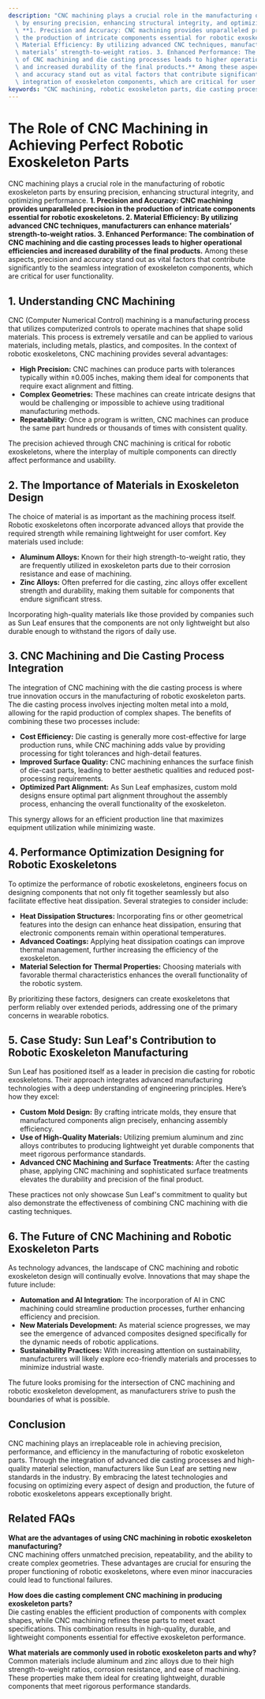 ```yaml
---
description: "CNC machining plays a crucial role in the manufacturing of robotic exoskeleton parts\
  \ by ensuring precision, enhancing structural integrity, and optimizing performance.\
  \ **1. Precision and Accuracy: CNC machining provides unparalleled precision in\
  \ the production of intricate components essential for robotic exoskeletons. 2.\
  \ Material Efficiency: By utilizing advanced CNC techniques, manufacturers can enhance\
  \ materials’ strength-to-weight ratios. 3. Enhanced Performance: The combination\
  \ of CNC machining and die casting processes leads to higher operational efficiencies\
  \ and increased durability of the final products.** Among these aspects, precision\
  \ and accuracy stand out as vital factors that contribute significantly to the seamless\
  \ integration of exoskeleton components, which are critical for user functionality."
keywords: "CNC machining, robotic exoskeleton parts, die casting process, heat dissipation efficiency"
---
```

# The Role of CNC Machining in Achieving Perfect Robotic Exoskeleton Parts

CNC machining plays a crucial role in the manufacturing of robotic exoskeleton parts by ensuring precision, enhancing structural integrity, and optimizing performance. **1. Precision and Accuracy: CNC machining provides unparalleled precision in the production of intricate components essential for robotic exoskeletons. 2. Material Efficiency: By utilizing advanced CNC techniques, manufacturers can enhance materials’ strength-to-weight ratios. 3. Enhanced Performance: The combination of CNC machining and die casting processes leads to higher operational efficiencies and increased durability of the final products.** Among these aspects, precision and accuracy stand out as vital factors that contribute significantly to the seamless integration of exoskeleton components, which are critical for user functionality.

## **1. Understanding CNC Machining**

CNC (Computer Numerical Control) machining is a manufacturing process that utilizes computerized controls to operate machines that shape solid materials. This process is extremely versatile and can be applied to various materials, including metals, plastics, and composites. In the context of robotic exoskeletons, CNC machining provides several advantages:

- **High Precision:** CNC machines can produce parts with tolerances typically within ±0.005 inches, making them ideal for components that require exact alignment and fitting.
- **Complex Geometries:** These machines can create intricate designs that would be challenging or impossible to achieve using traditional manufacturing methods.
- **Repeatability:** Once a program is written, CNC machines can produce the same part hundreds or thousands of times with consistent quality.

The precision achieved through CNC machining is critical for robotic exoskeletons, where the interplay of multiple components can directly affect performance and usability.

## **2. The Importance of Materials in Exoskeleton Design**

The choice of material is as important as the machining process itself. Robotic exoskeletons often incorporate advanced alloys that provide the required strength while remaining lightweight for user comfort. Key materials used include:

- **Aluminum Alloys:** Known for their high strength-to-weight ratio, they are frequently utilized in exoskeleton parts due to their corrosion resistance and ease of machining.
- **Zinc Alloys:** Often preferred for die casting, zinc alloys offer excellent strength and durability, making them suitable for components that endure significant stress.

Incorporating high-quality materials like those provided by companies such as Sun Leaf ensures that the components are not only lightweight but also durable enough to withstand the rigors of daily use.

## **3. CNC Machining and Die Casting Process Integration**

The integration of CNC machining with the die casting process is where true innovation occurs in the manufacturing of robotic exoskeleton parts. The die casting process involves injecting molten metal into a mold, allowing for the rapid production of complex shapes. The benefits of combining these two processes include:

- **Cost Efficiency:** Die casting is generally more cost-effective for large production runs, while CNC machining adds value by providing processing for tight tolerances and high-detail features.
- **Improved Surface Quality:** CNC machining enhances the surface finish of die-cast parts, leading to better aesthetic qualities and reduced post-processing requirements.
- **Optimized Part Alignment:** As Sun Leaf emphasizes, custom mold designs ensure optimal part alignment throughout the assembly process, enhancing the overall functionality of the exoskeleton.

This synergy allows for an efficient production line that maximizes equipment utilization while minimizing waste.

## **4. Performance Optimization Designing for Robotic Exoskeletons**

To optimize the performance of robotic exoskeletons, engineers focus on designing components that not only fit together seamlessly but also facilitate effective heat dissipation. Several strategies to consider include:

- **Heat Dissipation Structures:** Incorporating fins or other geometrical features into the design can enhance heat dissipation, ensuring that electronic components remain within operational temperatures.
- **Advanced Coatings:** Applying heat dissipation coatings can improve thermal management, further increasing the efficiency of the exoskeleton.
- **Material Selection for Thermal Properties:** Choosing materials with favorable thermal characteristics enhances the overall functionality of the robotic system.

By prioritizing these factors, designers can create exoskeletons that perform reliably over extended periods, addressing one of the primary concerns in wearable robotics.

## **5. Case Study: Sun Leaf's Contribution to Robotic Exoskeleton Manufacturing**

Sun Leaf has positioned itself as a leader in precision die casting for robotic exoskeletons. Their approach integrates advanced manufacturing technologies with a deep understanding of engineering principles. Here’s how they excel:

- **Custom Mold Design:** By crafting intricate molds, they ensure that manufactured components align precisely, enhancing assembly efficiency.
- **Use of High-Quality Materials:** Utilizing premium aluminum and zinc alloys contributes to producing lightweight yet durable components that meet rigorous performance standards.
- **Advanced CNC Machining and Surface Treatments:** After the casting phase, applying CNC machining and sophisticated surface treatments elevates the durability and precision of the final product.

These practices not only showcase Sun Leaf's commitment to quality but also demonstrate the effectiveness of combining CNC machining with die casting techniques.

## **6. The Future of CNC Machining and Robotic Exoskeleton Parts**

As technology advances, the landscape of CNC machining and robotic exoskeleton design will continually evolve. Innovations that may shape the future include:

- **Automation and AI Integration:** The incorporation of AI in CNC machining could streamline production processes, further enhancing efficiency and precision.
- **New Materials Development:** As material science progresses, we may see the emergence of advanced composites designed specifically for the dynamic needs of robotic applications.
- **Sustainability Practices:** With increasing attention on sustainability, manufacturers will likely explore eco-friendly materials and processes to minimize industrial waste.

The future looks promising for the intersection of CNC machining and robotic exoskeleton development, as manufacturers strive to push the boundaries of what is possible.

## Conclusion

CNC machining plays an irreplaceable role in achieving precision, performance, and efficiency in the manufacturing of robotic exoskeleton parts. Through the integration of advanced die casting processes and high-quality material selection, manufacturers like Sun Leaf are setting new standards in the industry. By embracing the latest technologies and focusing on optimizing every aspect of design and production, the future of robotic exoskeletons appears exceptionally bright.

## Related FAQs

**What are the advantages of using CNC machining in robotic exoskeleton manufacturing?**  
CNC machining offers unmatched precision, repeatability, and the ability to create complex geometries. These advantages are crucial for ensuring the proper functioning of robotic exoskeletons, where even minor inaccuracies could lead to functional failures.

**How does die casting complement CNC machining in producing exoskeleton parts?**  
Die casting enables the efficient production of components with complex shapes, while CNC machining refines these parts to meet exact specifications. This combination results in high-quality, durable, and lightweight components essential for effective exoskeleton performance.

**What materials are commonly used in robotic exoskeleton parts and why?**  
Common materials include aluminum and zinc alloys due to their high strength-to-weight ratios, corrosion resistance, and ease of machining. These properties make them ideal for creating lightweight, durable components that meet rigorous performance standards.
